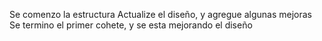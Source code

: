 Se comenzo la estructura 
Actualize el diseño, y agregue algunas mejoras 
Se termino el primer cohete, y se esta mejorando el diseño